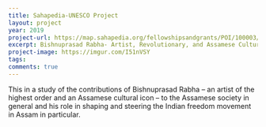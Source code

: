 ```yaml
---
title: Sahapedia-UNESCO Project
layout: project
year: 2019
project-url: https://map.sahapedia.org/fellowshipsandgrants/POI/100003/11405
excerpt: Bishnuprasad Rabha- Artist, Revolutionary, and Assamese Cultural Icon
project-image: https://imgur.com/I51nVSY
tags: 
comments: true
---
```


This in a study of the contributions of Bishnuprasad Rabha – an artist of the highest order and an Assamese cultural icon – to the Assamese society in general and his role in shaping and steering the Indian freedom movement in Assam in particular.